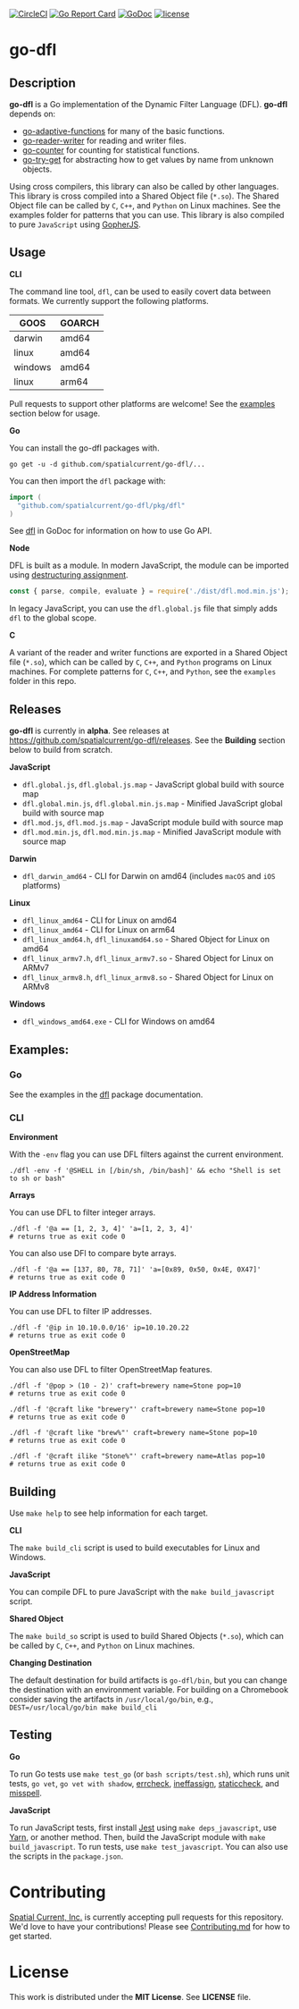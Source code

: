 [![CircleCI](https://circleci.com/gh/spatialcurrent/go-dfl/tree/master.svg?style=svg)](https://circleci.com/gh/spatialcurrent/go-dfl/tree/master) [![Go Report Card](https://goreportcard.com/badge/spatialcurrent/go-dfl)](https://goreportcard.com/report/spatialcurrent/go-dfl)  [![GoDoc](https://godoc.org/github.com/spatialcurrent/go-dfl?status.svg)](https://godoc.org/github.com/spatialcurrent/go-dfl) [![license](http://img.shields.io/badge/license-MIT-red.svg?style=flat)](https://github.com/spatialcurrent/go-dfl/blob/master/LICENSE.md)

# go-dfl

## Description

**go-dfl** is a Go implementation of the Dynamic Filter Language (DFL).  **go-dfl** depends on:
- [go-adaptive-functions](https://github.com/spatialcurrent/go-adaptive-functions) for many of the basic functions.
- [go-reader-writer](https://github.com/spatialcurrent/go-reader-writer) for reading and writer files.
- [go-counter](https://github.com/spatialcurrent/go-counter) for counting for statistical functions.
- [go-try-get](https://github.com/spatialcurrent/go-try-get) for abstracting how to get values by name from unknown objects.

Using cross compilers, this library can also be called by other languages.  This library is cross compiled into a Shared Object file (`*.so`).  The Shared Object file can be called by `C`, `C++`, and `Python` on Linux machines.  See the examples folder for patterns that you can use.  This library is also compiled to pure `JavaScript` using [GopherJS](https://github.com/gopherjs/gopherjs).

## Usage

**CLI**

The command line tool, `dfl`, can be used to easily covert data between formats.  We currently support the following platforms.

| GOOS | GOARCH |
| ---- | ------ |
| darwin | amd64 |
| linux | amd64 |
| windows | amd64 |
| linux | arm64 |

Pull requests to support other platforms are welcome!  See the [examples](#examples) section below for usage.

**Go**

You can install the go-dfl packages with.


```shell
go get -u -d github.com/spatialcurrent/go-dfl/...
```

You can then import the `dfl` package with:

```go
import (
  "github.com/spatialcurrent/go-dfl/pkg/dfl"
)
```

See [dfl](https://godoc.org/github.com/spatialcurrent/go-dfl/pkg/dfl) in GoDoc for information on how to use Go API.

**Node**

DFL is built as a module.  In modern JavaScript, the module can be imported using [destructuring assignment](https://developer.mozilla.org/en-US/docs/Web/JavaScript/Reference/Operators/Destructuring_assignment).

```javascript
const { parse, compile, evaluate } = require('./dist/dfl.mod.min.js');
```

In legacy JavaScript, you can use the `dfl.global.js` file that simply adds `dfl` to the global scope.

**C**

A variant of the reader and writer functions are exported in a Shared Object file (`*.so`), which can be called by `C`, `C++`, and `Python` programs on Linux machines.  For complete patterns for `C`, `C++`, and `Python`, see the `examples` folder in this repo.

## Releases

**go-dfl** is currently in **alpha**.  See releases at https://github.com/spatialcurrent/go-dfl/releases.  See the **Building** section below to build from scratch.

**JavaScript**

- `dfl.global.js`, `dfl.global.js.map` - JavaScript global build  with source map
- `dfl.global.min.js`, `dfl.global.min.js.map` - Minified JavaScript global build with source map
- `dfl.mod.js`, `dfl.mod.js.map` - JavaScript module build  with source map
- `dfl.mod.min.js`, `dfl.mod.min.js.map` - Minified JavaScript module with source map

**Darwin**

- `dfl_darwin_amd64` - CLI for Darwin on amd64 (includes `macOS` and `iOS` platforms)

**Linux**

- `dfl_linux_amd64` - CLI for Linux on amd64
- `dfl_linux_amd64` - CLI for Linux on arm64
- `dfl_linux_amd64.h`, `dfl_linuxamd64.so` - Shared Object for Linux on amd64
- `dfl_linux_armv7.h`, `dfl_linux_armv7.so` - Shared Object for Linux on ARMv7
- `dfl_linux_armv8.h`, `dfl_linux_armv8.so` - Shared Object for Linux on ARMv8

**Windows**

- `dfl_windows_amd64.exe` - CLI for Windows on amd64

## Examples:

### Go

See the examples in the [dfl](https://godoc.org/github.com/spatialcurrent/go-dfl/pkg/dfl) package documentation.

### CLI

**Environment**

With the `-env` flag you can use DFL filters against the current environment.

```
./dfl -env -f '@SHELL in [/bin/sh, /bin/bash]' && echo "Shell is set to sh or bash"
```

**Arrays**

You can use DFL to filter integer arrays.

```
./dfl -f '@a == [1, 2, 3, 4]' 'a=[1, 2, 3, 4]'
# returns true as exit code 0
```

You can also use DFl to compare byte arrays.

```
./dfl -f '@a == [137, 80, 78, 71]' 'a=[0x89, 0x50, 0x4E, 0X47]'
# returns true as exit code 0
```

**IP Address Information**

You can use DFL to filter IP addresses.

```
./dfl -f '@ip in 10.10.0.0/16' ip=10.10.20.22
# returns true as exit code 0
```

**OpenStreetMap**

You can also use DFL to filter OpenStreetMap features.

```
./dfl -f '@pop > (10 - 2)' craft=brewery name=Stone pop=10
# returns true as exit code 0
```

```
./dfl -f '@craft like "brewery"' craft=brewery name=Stone pop=10
# returns true as exit code 0
```

```
./dfl -f '@craft like "brew%"' craft=brewery name=Stone pop=10
# returns true as exit code 0
```

```
./dfl -f '@craft ilike "Stone%"' craft=brewery name=Atlas pop=10
# returns true as exit code 0
```

## Building

Use `make help` to see help information for each target.

**CLI**

The `make build_cli` script is used to build executables for Linux and Windows.

**JavaScript**

You can compile DFL to pure JavaScript with the `make build_javascript` script.

**Shared Object**

The `make build_so` script is used to build Shared Objects (`*.so`), which can be called by `C`, `C++`, and `Python` on Linux machines.

**Changing Destination**

The default destination for build artifacts is `go-dfl/bin`, but you can change the destination with an environment variable.  For building on a Chromebook consider saving the artifacts in `/usr/local/go/bin`, e.g., `DEST=/usr/local/go/bin make build_cli`

## Testing

**Go**

To run Go tests use `make test_go` (or `bash scripts/test.sh`), which runs unit tests, `go vet`, `go vet with shadow`, [errcheck](https://github.com/kisielk/errcheck), [ineffassign](https://github.com/gordonklaus/ineffassign), [staticcheck](https://staticcheck.io/), and [misspell](https://github.com/client9/misspell).

**JavaScript**

To run JavaScript tests, first install [Jest](https://jestjs.io/) using `make deps_javascript`, use [Yarn](https://yarnpkg.com/en/), or another method.  Then, build the JavaScript module with `make build_javascript`.  To run tests, use `make test_javascript`.  You can also use the scripts in the `package.json`.

# Contributing

[Spatial Current, Inc.](https://spatialcurrent.io) is currently accepting pull requests for this repository.  We'd love to have your contributions!  Please see [Contributing.md](https://github.com/spatialcurrent/go-dfl/blob/master/CONTRIBUTING.md) for how to get started.

# License

This work is distributed under the **MIT License**.  See **LICENSE** file.
